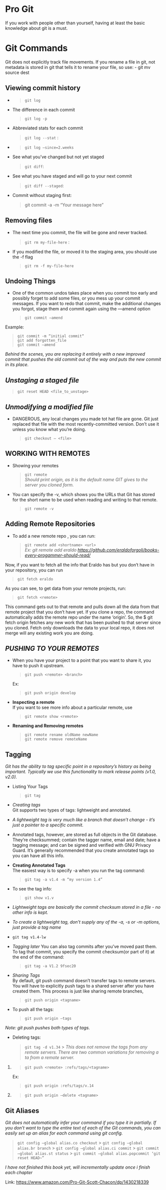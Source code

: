 # Pro Git

If you work with people other than yourself, having at least the basic knowledge about git is a must.

# Git Commands

Git does not explicitly track file movements. If you rename a file in git, not metadata is stored in git that tells it to rename your file, so use: - git mv source dest

## **Viewing commit history**

- > `git log`

- The difference in each commit
  > `git log -p`
- Abbreviated stats for each commit
  > `git log --stat` :
- > `git log —since=2.weeks`

- See what you’ve changed but not yet staged
  > `git diff`:
- See what you have staged and will go to your next commit
  > `git diff --staged`:
- Commit without staging first:
  > git commit -a -m “Your message here”

## **Removing files**

- The next time you commit, the file will be gone and never tracked.
  > `git rm my-file-here` :
- If you modified the file, or moved it to the staging area, you should use the -f flag
  > `git rm -f my-file-here`

## **Undoing Things**

- One of the common undos takes place when you commit too early and possibly forget to add some files, or you mess up your commit messages. If you want to redo that commit, make the additional changes you forgot, stage them and commit again using the —amend option

  > `git commit —amend`

Example:

> `git commit -m “initial commit“`  
> `git add forgotten_file`  
> `git commit —amend`

_Behind the scenes, you are replacing it entirely with a new improved commit that pushes the old commit out of the way and puts the new commit in its place._

## _Unstaging a staged file_

> `git reset HEAD <file_to_unstage>`

## _Unmodifying a modified file_

- DANGEROUS, any local changes you made tot hat file are gone. Git just replaced that file with the most recently-committed version. Don’t use it unless you know what you’re doing.

  > `git checkout — <file>`

## WORKING WITH REMOTES

- Showing your remotes
  > `git remote`  
  > _Should print origin, as it is the default name GIT gives to the server you cloned form._
- You can specify the -v, which shows you the URLs that Git has stored for the short name to be used when reading and writing to that remote.
  > `git remote -v`

## **Adding Remote Repositories**

- To add a new remote repo , you can run:
  > `git remote add <shortname> <url>`  
  > _Ex: git remote add eraldo https://github.com/eraldoforgoli/books-every-progammer-should-read/_

Now, if you want to fetch all the info that Eraldo has but you don’t have in your repository, you can run

> `git fetch eraldo`

As you can see, to get data from your remote projects, run:

> `git fetch <remote>`

This command gets out to that remote and pulls down all the data from that remote project that you don’t have yet.
If you clone a repo, the command automatically adds the remote repo under the name ‘origin’.
So, the \$ git fetch origin fetches any new work that has been pushed to that server since you cloned. Fetch only downloads the data to your local repo, it does not merge will any existing work you are doing.

## _PUSHING TO YOUR REMOTES_

- When you have your project to a point that you want to share it, you have to push it upstream.

  > `git push <remote> <branch>`

  Ex:

  > `git push origin develop`

- **Inspecting a remote**  
  If you want to see more info about a particular remote, use

  > `git remote show <remote>`

- **Renaming and Removing remotes**
  > `git remote rename oldName newName`  
  > `git remote remove remoteName`

## **Tagging**

_Git has the ability to tag specific point in a repository’s history as being important. Typically we use this functionality to mark release points (v1.0, v2.0)._

- Listing Your Tags

  > `git tag`

- _Creating tags_  
  Git supports two types of tags: lightweight and annotated.
- _A lightweight tag is very much like a branch that doesn’t change - it’s just a pointer to a specific commit._

- Annotated tags, however, are stored as full objects in the Git database. They’re checksummed; contain the tagger name, email and date; have a tagging message; and can be signed and verified with GNU Privacy Guard. It’s generally recommended that you create annotated tags so you can have all this info.

- **Creating Annotated Tags**  
  The easiest way is to specify -a when you run the tag command:

  > `git tag -a v1.4 -m “my version 1.4”`

- To see the tag info:

  > `git show v1.v`

- _Lightweight tags are basically the commit checksum stored in a file - no other info is kept._
- _To create a lightweight tag, don’t supply any of the -a, -s or -m options, just provide a tag name_
- `git tag v1.4-lw`

- _Tagging later_
  You can also tag commits after you’ve moved past them.
  To tag that commit, you specify the commit checksum(or part of it) at the end of the command:

  > `git tag -a V1.2 9fsec20`

- _Sharing Tags_  
  By default, git push command doesn’t transfer tags to remote servers. You will have to explicitly push tags to a shared server after you have created them. This process is just like sharing remote branches,

  > `git push origin <tagname>`

- To push all the tags:
  > `git push origin —tags`

_Note: git push pushes both types of tags._

- Deleting tags:
  > `git tag -d v1.34` > _This does not remove the tags from any remote servers. There are two common variations for removing a ta from a remote server._

1. > `git push <remote> :refs/tags/<tagname>`

   Ex:

   > `git push origin :refs/tags/v.14`

2. > `git push origin —delete <tagname>`

## **Git Aliases**

_Git does not automatically infer your command if you type it in partially. If you don’t want to type the entire text of each of the Git commands, you can easily set up an alias for each command using git config._

> `git config —global alias.co checkout` > `git config —global alias.br branch` > `git config —global alias.ci commit` > `git commit —global alias.st status` > `git commit —global alias.popcommit ‘git reset HEAD~”`

_I have not finished this book yet, will incrementally update once i finish each chapter_

Link: https://www.amazon.com/Pro-Git-Scott-Chacon/dp/1430218339
